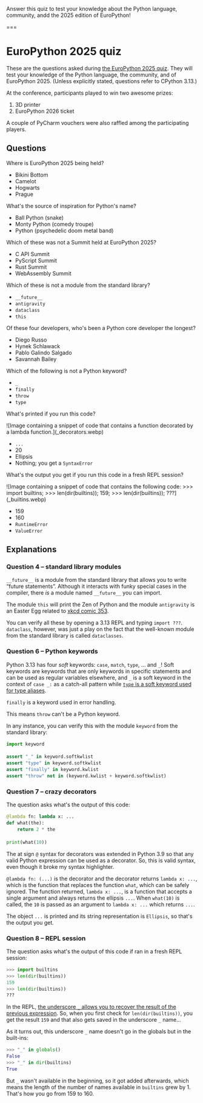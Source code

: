 Answer this quiz to test your knowledge about the Python language, community, andd the 2025 edition of EuroPython!

===

<script src="/user/themes/myquark/js/quiz.js"></script>
<link rel="stylesheet" href="/user/themes/myquark/css/quiz-custom.css">


# EuroPython 2025 quiz

These are the questions asked during [the EuroPython 2025 quiz](https://ep2025.europython.eu/session/python-quiz).
They will test your knowledge of the Python language, the community, and of EuroPython 2025.
(Unless explicitly stated, questions refer to CPython 3.13.)

At the conference, participants played to win two awesome prizes:

 1. 3D printer
 2. EuroPython 2026 ticket

A couple of PyCharm vouchers were also raffled among the participating players.


## Questions


<div class="quiz-question" data-correct="d">
  <div class="question-text"><p>Where is EuroPython 2025 being held?</p></div>
  <ul class="choices">
    <li data-option="a">Bikini Bottom</li>
    <li data-option="b">Camelot</li>
    <li data-option="c">Hogwarts</li>
    <li data-option="d">Prague</li>
  </ul>
  <p class="feedback"></p>
</div>


<div class="quiz-question" data-correct="b">
  <div class="question-text"><p>What's the source of inspiration for Python's name?</p></div>
  <ul class="choices">
    <li data-option="a">Ball Python (snake)</li>
    <li data-option="b">Monty Python (comedy troupe)</li>
    <li data-option="c">Python (psychedelic doom metal band)</li>
  </ul>
  <p class="feedback"></p>
</div>


<div class="quiz-question" data-correct="b">
  <div class="question-text"><p>Which of these was not a Summit held at EuroPython 2025?</p></div>
  <ul class="choices">
    <li data-option="a">C API Summit</li>
    <li data-option="b">PyScript Summit</li>
    <li data-option="c">Rust Summit</li>
    <li data-option="c">WebAssembly Summit</li>
  </ul>
  <p class="feedback"></p>
</div>


<div class="quiz-question" data-correct="c">
  <div class="question-text"><p>Which of these is not a module from the standard library?</p></div>
  <ul class="choices">
    <li data-option="a"><code>__future__</code></li>
    <li data-option="b"><code>antigravity</code></li>
    <li data-option="c"><code>dataclass</code></li>
    <li data-option="d"><code>this</code></li>
  </ul>
  <p class="feedback"></p>
</div>


<div class="quiz-question" data-correct="b">
  <div class="question-text"><p>Of these four developers, who's been a Python core developer the longest?</p></div>
  <ul class="choices">
    <li data-option="a">Diego Russo</li>
    <li data-option="b">Hynek Schlawack</li>
    <li data-option="c">Pablo Galindo Salgado</li>
    <li data-option="d">Savannah Bailey</li>
  </ul>
  <p class="feedback"></p>
</div>


<div class="quiz-question" data-correct="c">
  <div class="question-text"><p>Which of the following is not a Python keyword?</p></div>
  <ul class="choices">
    <li data-option="a"><code>_</code></li>
    <li data-option="b"><code>finally</code></li>
    <li data-option="c"><code>throw</code></li>
    <li data-option="d"><code>type</code></li>
  </ul>
  <p class="feedback"></p>
</div>


<div class="quiz-question" data-correct="c">
  <div class="question-text"><p>What's printed if you run this code?</p></div>

  <div markdown="1">
  ![Image containing a snippet of code that contains a function decorated by a lambda function.](_decorators.webp)
  </div>

  <ul class="choices">
    <li data-option="a"><code>...</code></li>
    <li data-option="b">20</li>
    <li data-option="c">Ellipsis</li>
    <li data-option="d">Nothing; you get a <code>SyntaxError</code></li>
  </ul>
  <p class="feedback"></p>
</div>


<div class="quiz-question" data-correct="b">
  <div class="question-text"><p>What's the output you get if you run this code in a fresh REPL session?</p></div>

  <div markdown="1">
  ![Image containing a snippet of code that contains the following code: >>> import builtins; >>> len(dir(builtins)); 159; >>> len(dir(builtins)); ???](_builtins.webp)
  </div>

  <ul class="choices">
    <li data-option="a">159</li>
    <li data-option="b">160</li>
    <li data-option="c"><code>RuntimeError</code></li>
    <li data-option="d"><code>ValueError</code></li>
  </ul>
  <p class="feedback"></p>
</div>


## Explanations

### Question 4 – standard library modules

`__future__` is a module from the standard library that allows you to write “future statements”.
Although it interacts with funky special cases in the compiler, there _is_ a module named `__future__` you can import.

The module `this` will print the Zen of Python and the module `antigravity` is an Easter Egg related to [xkcd comic 353](https://xkcd.com/353/).

You can verify all these by opening a 3.13 REPL and typing `import ???`.
`dataclass`, however, was just a play on the fact that the well-known module from the standard library is called `dataclasses`.

### Question 6 – Python keywords

Python 3.13 has four _soft_ keywords: `case`, `match`, `type`, ... and `_`!
Soft keywords are keywords that are only keywords in specific statements and can be used as regular variables elsewhere, and `_` is a soft keyword in the context of `case _:` as a catch-all pattern while [`type` is a soft keyword used for type aliases](/blog/til/type-statement-and-type-aliases).

`finally` is a keyword used in error handling.

This means `throw` can't be a Python keyword.

In any instance, you can verify this with the module `keyword` from the standard library:

```py
import keyword

assert "_" in keyword.softkwlist
assert "type" in keyword.softkwlist
assert "finally" in keyword.kwlist
assert "throw" not in (keyword.kwlist + keyword.softkwlist)
```


### Question 7 – crazy decorators

The question asks what's the output of this code:

```py
@lambda fn: lambda x: ...
def what(the):
    return 2 * the

print(what(10))
```

The at sign `@` syntax for decorators was extended in Python 3.9 so that any valid Python expression can be used as a decorator.
So, this is valid syntax, even though it broke my syntax highlighter.

`@lambda fn: (...)` is the decorator and the decorator returns `lambda x: ...`, which is the function that replaces the function `what`, which can be safely ignored.
The function returned, `lambda x: ...`, is a function that accepts a single argument and always returns the ellipsis `...`.
When `what(10)` is called, the `10` is passed as an argument to `lambda x: ...` which returns `...`.

The object `...` is printed and its string representation is `Ellipsis`, so that's the output you get.


### Question 8 – REPL session

The question asks what's the output of this code if ran in a fresh REPL session:

```py
>>> import builtins
>>> len(dir(builtins))
159
>>> len(dir(builtins))
???
```

In the REPL, [the underscore `_` allows you to recover the result of the previous expression](/blog/pydonts/usages-of-underscore#recovering-last-result-in-the-session).
So, when you first check for `len(dir(builtins))`, you get the result `159` and that also gets saved in the underscore `_` name...

As it turns out, this underscore `_` name doesn't go in the globals but in the built-ins:

```py
>>> "_" in globals()
False
>>> "_" in dir(builtins)
True
```

But `_` wasn't available in the beginning, so it got added afterwards, which means the length of the number of names available in `builtins` grew by 1.
That's how you go from 159 to 160.
